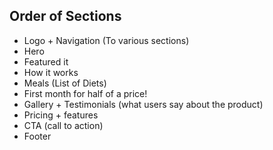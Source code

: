 ## Order of Sections

- Logo + Navigation (To various sections)
- Hero
- Featured it
- How it works
- Meals (List of Diets)
- First month for half of a price!
- Gallery + Testimonials (what users say about the product)
- Pricing + features
- CTA (call to action)
- Footer